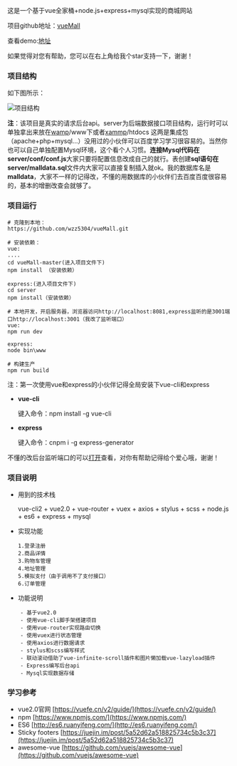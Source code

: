 这是一个基于vue全家桶+node.js+express+mysql实现的商城网站

项目github地址：[vueMall](https://github.com/wzz5304/vueMall)

查看demo:[地址](http://112.74.167.212:3001/#/)

如果觉得对您有帮助，您可以在右上角给我个star支持一下，谢谢！

### 项目结构
如下图所示：

![项目结构](https://user-gold-cdn.xitu.io/2018/1/17/16102c6c85f4227d?w=418&h=625&f=png&s=25028)

**注**：该项目是真实的请求后台api。server为后端数据接口项目结构，运行时可以单独拿出来放在[wamp](http://www.wampserver.com/en/)/www下或者[xammp](http://rj.baidu.com/soft/detail/12489.html?ald)/htdocs 这两是集成包（apache+php+mysql...）没用过的小伙伴可以百度学习学习很容易的。当然你也可以自己单独配置Mysql环境，这个看个人习惯。**连接Mysql代码在server/conf/conf.js**大家只要将配置信息改成自己的就行。表创建**sql语句在server/malldata.sql**文件内大家可以直接复制插入就ok。我的数据库名是**malldata**，大家不一样的记得改，不懂的用数据库的小伙伴们去百度百度很容易的，基本的增删改查会就够了。

### 项目运行
```
# 克隆到本地：
https://github.com/wzz5304/vueMall.git

# 安装依赖：
vue:
....
cd vueMall-master(进入项目文件下)
npm install （安装依赖）

express:(进入项目文件下)
cd server
npm install（安装依赖）

# 本地开发，开启服务器，浏览器访问http://localhost:8081,express监听的是3001端口http://localhost:3001（我改了监听端口）
vue:
npm run dev

express:
node bin\www

# 构建生产
npm run build
```
注：第一次使用vue和express的小伙伴记得全局安装下vue-cli和express
- **vue-cli**

  键入命令：npm install -g vue-cli
- **express**
 
  键入命令：cnpm i -g express-generator

不懂的改后台监听端口的可以[打开](https://juejin.im/post/5a5eac7af265da3e4f0a2fba)查看，对你有帮助记得给个爱心哦，谢谢！

### 项目说明
- 用到的技术栈

    vue-cli2 + vue2.0 + vue-router + vuex + axios + stylus + scss + node.js + es6 + express + mysql
- 实现功能

    ```
    1.登录注册
    2.商品详情
    3.购物车管理
    4.地址管理
    5.模拟支付（由于调用不了支付接口）
    6.订单管理
    
    ```
- 功能说明
```
    - 基于vue2.0
    - 使用vue-cli脚手架搭建项目
    - 使用vue-router实现路由切换
    - 使用vuex进行状态管理
    - 使用axios进行数据请求
    - stylus和scss编写样式
    - 联动滚动借助了vue-infinite-scroll插件和图片懒加载vue-lazyload插件
    - Express编写后台api
    - Mysql实现数据存储
 ```
 ### 学习参考
 - vue2.0官网 [https://vuefe.cn/v2/guide/](https://vuefe.cn/v2/guide/)
 - npm  [https://www.npmjs.com/](https://www.npmjs.com/)
 - ES6 [http://es6.ruanyifeng.com/](http://es6.ruanyifeng.com/)
 - Sticky footers [https://juejin.im/post/5a52d62a518825734c5b3c37](https://juejin.im/post/5a52d62a518825734c5b3c37)
 - awesome-vue [https://github.com/vuejs/awesome-vue](https://github.com/vuejs/awesome-vue)
 
